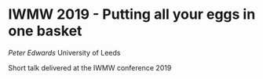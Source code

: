 IWMW 2019 - Putting all your eggs in one basket
===============================================

_Peter Edwards_ University of Leeds

Short talk delivered at the IWMW conference 2019

